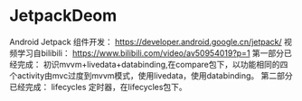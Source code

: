 # JetpackDeom
Android Jetpack 组件开发：
https://developer.android.google.cn/jetpack/
视频学习自bilibili：
https://www.bilibili.com/video/av50954019?p=1
第一部分已经完成：
初识mvvm+livedata+databinding,在compare包下，以功能相同的四个activity由mvc过度到mvvm模式，使用livedata，使用databinding。
第二部分已经完成：
lifecycles 定时器，在lifecycles包下。
